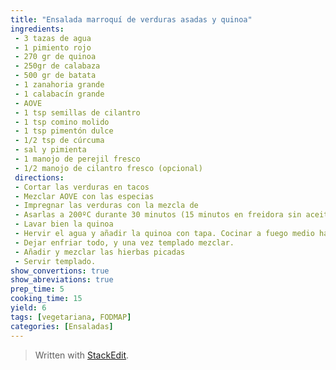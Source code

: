 ```yaml
---
title: "Ensalada marroquí de verduras asadas y quinoa"
ingredients:
 - 3 tazas de agua
 - 1 pimiento rojo
 - 270 gr de quinoa
 - 250gr de calabaza
 - 500 gr de batata
 - 1 zanahoria grande
 - 1 calabacín grande
 - AOVE
 - 1 tsp semillas de cilantro
 - 1 tsp comino molido
 - 1 tsp pimentón dulce
 - 1/2 tsp de cúrcuma
 - sal y pimienta
 - 1 manojo de perejil fresco
 - 1/2 manojo de cilantro fresco (opcional)
 directions:
 - Cortar las verduras en tacos
 - Mezclar AOVE con las especias
 - Impregnar las verduras con la mezcla de
 - Asarlas a 200ºC durante 30 minutos (15 minutos en freidora sin aceite)
 - Lavar bien la quinoa
 - Hervir el agua y añadir la quinoa con tapa. Cocinar a fuego medio hasta que haya absorbido todo el agua.
 - Dejar enfriar todo, y una vez templado mezclar.
 - Añadir y mezclar las hierbas picadas
 - Servir templado.
show_convertions: true
show_abreviations: true
prep_time: 5
cooking_time: 15
yield: 6
tags: [vegetariana, FODMAP]
categories: [Ensaladas]
---
```


> Written with [StackEdit](https://stackedit.io/).
<!--stackedit_data:
eyJoaXN0b3J5IjpbNTYxNDczNTAxXX0=
-->